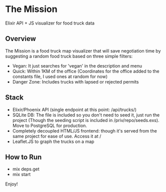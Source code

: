 # The Mission

Elixir API + JS visualizer for food truck data

## Overview

The Mission is a food truck map visualizer that will save negotiation time by suggesting a random food truck based on three simple filters:
  * Vegan: It just searches for 'vegan' in the description and menu
  * Quick: Within 1KM of the office (Coordinates for the office added to the constants file, I used ones at random for now)
  * Danger Zone: Includes trucks with lapsed or rejected permits

## Stack
  * Elixir/Phoenix API (single endpoint at this point: /api/trucks/)
  * SQLite DB: The file is included so you don't need to seed it, just run the project (Though the seeding script is included in /priv/repo/seeds.exs). Move to PostgreSQL for production.
  * Completely decoupled HTML/JS frontend: though it's served from the same project for ease of use. Access it at /
  * Leaflet.JS to graph the trucks on a map

## How to Run
  * mix deps.get
  * mix start

Enjoy!
